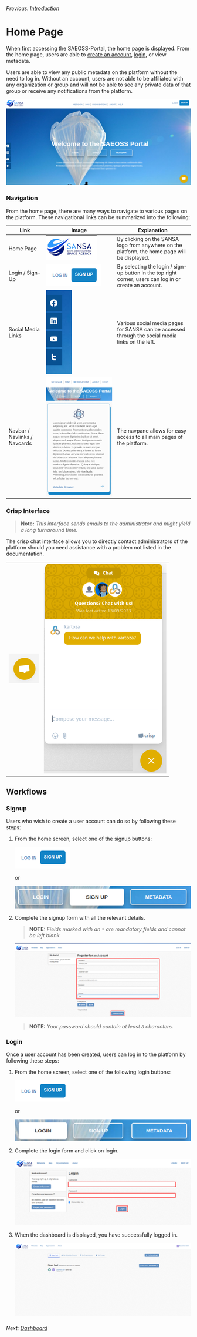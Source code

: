 ###### Previous: [Introduction](./index.md)

# Home Page
When first accessing the SAEOSS-Portal, the home page is displayed. From the home page, users are able to [create an account](), [login](), or view metadata.

Users are able to view any public metadata on the platform without the need to log in. Without an account, users are not able to be affiliated with any organization or group and will not be able to see any private data of that group or receive any notifications from the platform. 

![Home Page](./img/Home.png)

### Navigation
From the home page, there are many ways to navigate to various pages on the platform. These navigational links can be summarized into the following:

| Link | Image | Explanation |
| -- | -- | -- |
| Home Page | ![Home_link](./img/Home_link.png) | By clicking on the SANSA logo from anywhere on the platform, the home page will be displayed. |
| Login / Sign-Up | ![Home_link](./img/login-signup.png) | By selecting the login / sign-up button in the top right corner, users can log in or create an account. |
| Social Media Links | ![Home_link](./img/social_media.png) | Various social media pages for SANSA can be accessed through the social media links on the left. |
| Navbar / Navlinks / Navcards | ![Home_link](./img/nav-pane.png) <br> ![Nav_links](./img/nav-links.png) <br> ![Nav_card](./img/nav-card.png)| The navpane allows for easy access to all main pages of the platform. |

### Crisp Interface

> **Note:** *This interface sends emails to the administrator and might yield a long turnaround time.*

The crisp chat interface allows you to directly contact administrators of the platform should you need assistance with a problem not listed in the documentation.

|   |   |
 --- | --- |
| ![interface](./img/crisp_chat_icon.png) | ![Crisp_chat_interface](./img/crisp_chat.png) |

## Workflows

### Signup

Users who wish to create a user account can do so by following these steps:

1. From the home screen, select one of the signup buttons:
   
   ![Signup](./img/login-signup.png)
   
   or

   ![signup_button](./img/sign_button.png)

2. Complete the signup form with all the relevant details. 
   > **NOTE:** *Fields marked with an `*` are mandatory fields and cannot be left blank.*
   
   ![Signup_form](./img/register_form.png)

   > **NOTE:** *Your password should contain at least `8` characters.*

### Login

Once a user account has been created, users can log in to the platform by following these steps:

1. From the home screen, select one of the following login buttons:

    ![Login](./img/login-signup.png)
    
    or
    
    ![login_button](./img/login_button.png)

2. Complete the login form and click on login.
   
   ![login_form](./img/login_form.png)

3. When the dashboard is displayed, you have successfully logged in. 
   
   ![Dashboard](./img/Dashboard.png)

###### Next: [Dashboard](./dashboard.md)
